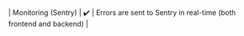 | Monitoring (Sentry) | :heavy_check_mark: | Errors are sent to Sentry in real-time (both frontend and backend) |
